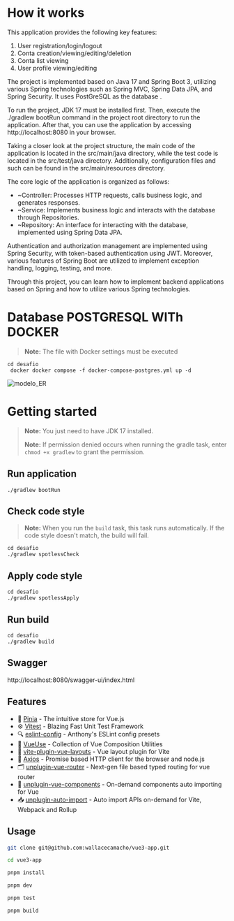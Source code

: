 
# How it works


This application provides the following key features:

1. User registration/login/logout
2. Conta creation/viewing/editing/deletion
3. Conta list viewing
4. User profile viewing/editing

The project is implemented based on Java 17 and Spring Boot 3, utilizing various Spring technologies such as Spring MVC, Spring Data JPA, and Spring Security. It uses PostGreSQL as the database .

To run the project, JDK 17 must be installed first. Then, execute the ./gradlew bootRun command in the project root directory to run the application. After that, you can use the application by accessing http://localhost:8080 in your browser.

Taking a closer look at the project structure, the main code of the application is located in the src/main/java directory, while the test code is located in the src/test/java directory. Additionally, configuration files and such can be found in the
src/main/resources directory.

The core logic of the application is organized as follows:

- ~Controller: Processes HTTP requests, calls business logic, and generates responses.
- ~Service: Implements business logic and interacts with the database through Repositories.
- ~Repository: An interface for interacting with the database, implemented using Spring Data JPA.

Authentication and authorization management are implemented using Spring Security, with token-based authentication using JWT. Moreover, various features of Spring Boot are utilized to implement exception handling, logging, testing, and more.

Through this project, you can learn how to implement backend applications based on Spring and how to utilize various Spring technologies. 

# Database POSTGRESQL WITh DOCKER

> **Note:** The file with Docker settings must be executed
 
```shell
cd desafio
 docker docker compose -f docker-compose-postgres.yml up -d
```



 
![modelo_ER](https://github.com/wallacecamacho/vue3-springboot-postgres-app/assets/1315080/e422aaea-ae95-4bcd-8f1b-37f16e57ac86)


# Getting started

> **Note:** You just need to have JDK 17 installed.
>
> **Note:** If permission denied occurs when running the gradle task, enter `chmod +x gradlew` to grant the permission.

## Run application

```shell
./gradlew bootRun
```


## Check code style

> **Note:** When you run the `build` task, this task runs automatically. If the code style doesn't match, the build will fail.

```shell
cd desafio
./gradlew spotlessCheck
```

## Apply code style

```shell
cd desafio
./gradlew spotlessApply
```

## Run build

```shell
cd desafio
./gradlew build
```

## Swagger
http://localhost:8080/swagger-ui/index.html

## Features

* 🍍 [Pinia](https://pinia.vuejs.org) - The intuitive store for Vue.js
* ⚙️ [Vitest](https://vitest.dev) - Blazing Fast Unit Test Framework
* 🔍 [eslint-config](https://github.com/antfu/eslint-config) - Anthony's ESLint config presets
* 🔨 [VueUse](https://vueuse.org) - Collection of Vue Composition Utilities
* 📑 [vite-plugin-vue-layouts](https://github.com/JohnCampionJr/vite-plugin-vue-layouts) - Vue layout plugin for Vite
* 📡 [Axios](https://axios-http.com/) - Promise based HTTP client for the browser and node.js
* 🗂 [unplugin-vue-router](https://github.com/posva/unplugin-vue-router) - Next-gen file based typed routing for vue router
* 📲 [unplugin-vue-components](https://github.com/antfu/unplugin-vue-components) - On-demand components auto importing for Vue
* 📥 [unplugin-auto-import](https://github.com/antfu/unplugin-auto-import) - Auto import APIs on-demand for Vite, Webpack and Rollup

## Usage

```sh
git clone git@github.com:wallacecamacho/vue3-app.git

cd vue3-app

pnpm install

pnpm dev

pnpm test

pnpm build
```


